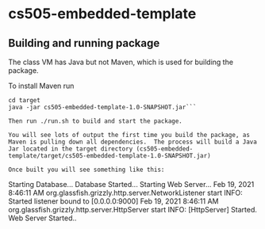 # cs505-embedded-template

## Building and running package
The class VM has Java but not Maven, which is used for building the package.  

To install Maven run 
```mvn clean package
cd target
java -jar cs505-embedded-template-1.0-SNAPSHOT.jar```

Then run ./run.sh to build and start the package.

You will see lots of output the first time you build the package, as Maven is pulling down all dependencies.  The process will build a Java Jar located in the target directory (cs505-embedded-template/target/cs505-embedded-template-1.0-SNAPSHOT.jar)

Once built you will see something like this:
```
Starting Database...
Database Started...
Starting Web Server...
Feb 19, 2021 8:46:11 AM org.glassfish.grizzly.http.server.NetworkListener start
INFO: Started listener bound to [0.0.0.0:9000]
Feb 19, 2021 8:46:11 AM org.glassfish.grizzly.http.server.HttpServer start
INFO: [HttpServer] Started.
Web Server Started..
```

